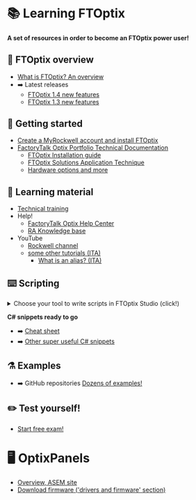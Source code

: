 # 📚 Learning FTOptix
#### A set of resources in order to become an FTOptix power user!


## 🏁 FTOptix overview 
- [What is FTOptix? An overview](https://github.com/massimovar/LearningFTOptix/blob/main/pdf/FTOpti_Overview.pdf)
- ➡️ Latest releases
  - [FTOptix 1.4 new features](https://github.com/massimovar/LearningFTOptix/blob/main/pdf/FTOptix%20v1.4.pdf)
  - [FTOptix 1.3 new features](https://github.com/massimovar/LearningFTOptix/blob/main/pdf/FTOptix%20v1.3.pdf)

## 🚀 Getting started 
- [Create a MyRockwell account and install FTOptix](https://github.com/massimovar/LearningFTOptix/blob/main/pdf/FTOptix_Getting_Started_Guide.pdf)
- [FactoryTalk Optix Portfolio Technical Documentation](https://www.rockwellautomation.com/en-us/support/documentation/technical/capabilities/optix-portfolio.html)
  - [FTOptix Installation guide](https://www.rockwellautomation.com/docs/en/factorytalk-optix/current/installation-guide-ditamap.html) 
  - [FTOptix Solutions Application Technique](https://www.rockwellautomation.com/docs/en/factorytalk-optix/technical-content/optix-at001/factorytalk-optix-solutions-application-technique-.html)
  - [Hardware options and more](https://www.rockwellautomation.com/en-us/solutions/hmi/optix.html)

## 📖 Learning material
- [Technical training](https://github.com/massimovar/LearningFTOptix/blob/main/pdf/FTOptix_Technical_training.pdf)
- Help!
  - [FactoryTalk Optix Help Center](https://www.rockwellautomation.com/en-us/docs/factorytalk-optix/current/contents-ditamap.html)
  - [RA Knowledge base](https://rockwellautomation.custhelp.com/app/home)
- YouTube
  - [Rockwell channel](https://www.youtube.com/playlist?list=PL3K_BigUXJ1M1-JpRiwIIhzJUbhwtK3yy)
  - [some other tutorials (ITA)](https://www.youtube.com/channel/UCTnVOaqnbAceKqE-8a5ObrA)
    - [What is an alias? (ITA)](https://www.youtube.com/watch?v=BoWB3jcCFg8&ab_channel=HMIfromatoz)

## ⌨️ Scripting
<details>
<summary>Choose your tool to write scripts in FTOptix Studio (click!)</summary>
  
  * **Visual Studio code** https://code.visualstudio.com/
    * Suggested extensions:
      * C#: https://marketplace.visualstudio.com/items?itemName=ms-dotnettools.csharp
      * NuGet Gallery: https://marketplace.visualstudio.com/items?itemName=patcx.vscode-nuget-gallery
    * Don't forget to install .NET 8 SDK: https://dotnet.microsoft.com/en-us/download/dotnet/8.0

  * **Visual Studio 2022** https://visualstudio.microsoft.com/it/vs/
</details>

**C# snippets ready to go**
- ➡️ [Cheat sheet](https://github.com/FactoryTalk-Optix/NetLogic_CheatSheet)
- ➡️ [Other super useful C# snippets](https://gist.github.com/AlessioForafo)



## ⚗️ Examples
- ➡️ GitHub repositories  [Dozens of examples!](https://github.com/FactoryTalk-Optix)

## ✏️ Test yourself!
- [Start free exam!](https://demoapps.optix.cloud.rockwellautomation.com/runtime-demos/exam/)

# 🖥️ OptixPanels
- [Overview, ASEM site](https://www.asemautomation.com/en/products.html?_id=41)
- [Download firmware ('drivers and firmware' section)](https://www.rockwellautomation.com/en-us/support/product/product-downloads.html)
